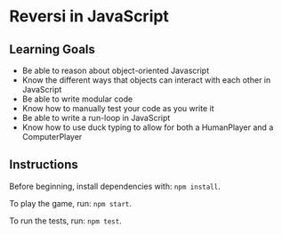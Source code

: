 # Reversi in JavaScript

## Learning Goals
- Be able to reason about object-oriented Javascript
- Know the different ways that objects can interact with each other in JavaScript
- Be able to write modular code
- Know how to manually test your code as you write it
- Be able to write a run-loop in JavaScript
- Know how to use duck typing to allow for both a HumanPlayer and a ComputerPlayer

## Instructions

Before beginning, install dependencies with: `npm install`.

To play the game, run: `npm start`.

To run the tests, run: `npm test`.
